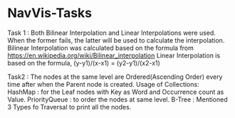 # NavVis-Tasks

Task 1 :
 Both Bilinear Interpolation and Linear Interpolations were used. When the former fails, the latter will be used to calculate the interpolation.
Bilinear Interpolation was calculated based on the formula from https://en.wikipedia.org/wiki/Bilinear_interpolation
Linear Interpolation is based on the formula, (y-y1)/(x-x1) = (y2-y1)/(x2-x1) 
 
 
 Task2 :
  The nodes at the same level are Ordered(Ascending Order) every time after when the Parent node is created.
 Usage of Collections:                                                                 
 HashMap : for the Leaf nodes with Key as Word and Occurrence count as Value.
 PriorityQueue : to order the nodes at same level.
 B-Tree : Mentioned 3 Types fo Traversal to print all the nodes.
